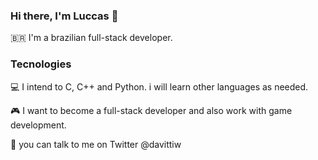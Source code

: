 ### Hi there, I'm Luccas 👋

🇧🇷 I'm a brazilian full-stack developer.
 
 ### Tecnologies

💻 I intend to C, C++ and Python. i will learn other languages as needed.

🎮 I want to become a full-stack developer and also work with game development.

💬 you can talk to me on Twitter @davittiw

